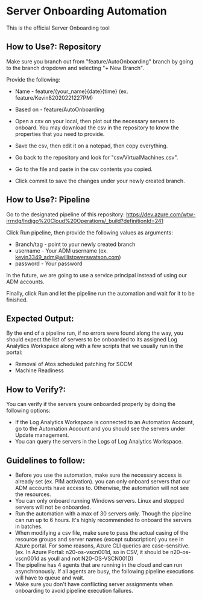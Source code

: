 # Server Onboarding Automation

This is the official Server Onboarding tool

## How to Use?: Repository

Make sure you branch out from "feature/AutoOnboarding" branch by going to the branch dropdown and selecting "+ New Branch".

Provide the following:
- Name - feature/{your_name}{date}{time} (ex. feature/Kevin82020221227PM)
- Based on - feature/AutoOnboarding

- Open a csv on your local, then plot out the necessary servers to onboard. You may download the csv in the repository to know the properties that you need to provide.
- Save the csv, then edit it on a notepad, then copy everything.
- Go back to the repository and look for "csv/VirtualMachines.csv". 
- Go to the file and paste in the csv contents you copied.
- Click commit to save the changes under your newly created branch.

## How to Use?: Pipeline
Go to the designated pipeline of this repository:
https://dev.azure.com/wtw-irrndg/Indigo%20Cloud%20Operations/_build?definitionId=241

Click Run pipeline, then provide the following values as arguments:
- Branch/tag - point to your newly created branch
- username - Your ADM username (ex. kevin3349_adm@willistowerswatson.com)
- password - Your password

In the future, we are going to use a service principal instead of using our ADM accounts.

Finally, click Run and let the pipeline run the automation and wait for it to be finished.

## Expected Output:

By the end of a pipeline run, if no errors were found along the way, you should expect the list of servers to be onboarded to its assigned Log Analytics Workspace along with a few scripts that we usually run in the portal:
- Removal of Atos scheduled patching for SCCM
- Machine Readiness

## How to Verify?:

You can verify if the servers youre onboarded properly by doing the following options:
- If the Log Analytics Workspace is connected to an Automation Account, go to the Automation Account and you should see the servers under Update management.
- You can query the servers in the Logs of Log Analytics Workspace.

## Guidelines to follow:
- Before you use the automation, make sure the necessary access is already set (ex. PIM activation). you can only onboard servers that our ADM accounts have access to. Otherwise, the automation will not see the resources.
- You can only onboard running Windows servers. Linux and stopped servers will not be onboarded.
- Run the automation with a max of 30 servers only. Though the pipeline can run up to 6 hours. It's highly recommended to onboard the servers in batches.
- When modifying a csv file, make sure to pass the actual casing of the resource groups and server names (except subscription) you see in Azure portal. For some reasons, Azure CLI queries are case-sensitive. (ex. In Azure Portal: n20-os-vscn001d, so in CSV, it should be n20-os-vscn001d as youll and not N20-OS-VSCN001D)
- The pipeline has 4 agents that are running in the cloud and can run asynchronously. If all agents are busy, the following pipeline executions will have to queue and wait.
- Make sure you don't have conflicting server assignments when onboarding to avoid pipeline execution failures.